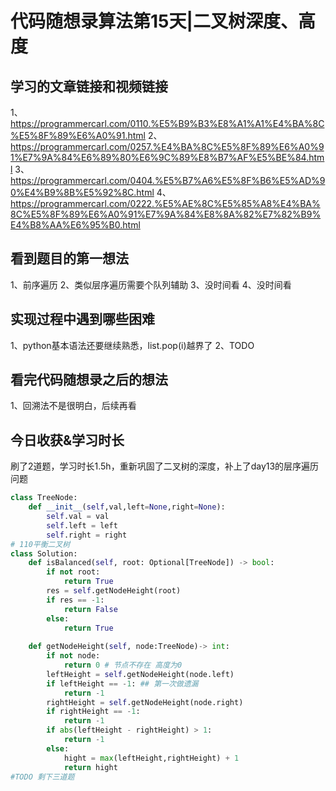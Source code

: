 # 代码随想录算法第15天|二叉树深度、高度
## 学习的文章链接和视频链接
1、https://programmercarl.com/0110.%E5%B9%B3%E8%A1%A1%E4%BA%8C%E5%8F%89%E6%A0%91.html
2、https://programmercarl.com/0257.%E4%BA%8C%E5%8F%89%E6%A0%91%E7%9A%84%E6%89%80%E6%9C%89%E8%B7%AF%E5%BE%84.html
3、https://programmercarl.com/0404.%E5%B7%A6%E5%8F%B6%E5%AD%90%E4%B9%8B%E5%92%8C.html
4、https://programmercarl.com/0222.%E5%AE%8C%E5%85%A8%E4%BA%8C%E5%8F%89%E6%A0%91%E7%9A%84%E8%8A%82%E7%82%B9%E4%B8%AA%E6%95%B0.html
## 看到题目的第一想法
1、前序遍历
2、类似层序遍历需要个队列辅助
3、没时间看
4、没时间看
## 实现过程中遇到哪些困难 
1、python基本语法还要继续熟悉，list.pop(i)越界了
2、TODO
## 看完代码随想录之后的想法 
1、回溯法不是很明白，后续再看
## 今日收获&学习时长
刷了2道题，学习时长1.5h，重新巩固了二叉树的深度，补上了day13的层序遍历问题
```Python
class TreeNode:
    def __init__(self,val,left=None,right=None):
        self.val = val
        self.left = left
        self.right = right
# 110平衡二叉树
class Solution:
    def isBalanced(self, root: Optional[TreeNode]) -> bool:
        if not root:
            return True
        res = self.getNodeHeight(root)
        if res == -1:
            return False
        else:
            return True
        
    def getNodeHeight(self, node:TreeNode)-> int:
        if not node:
            return 0 # 节点不存在 高度为0
        leftHeight = self.getNodeHeight(node.left)
        if leftHeight == -1: ## 第一次做遗漏
            return -1
        rightHeight = self.getNodeHeight(node.right)
        if rightHeight == -1: 
            return -1
        if abs(leftHeight - rightHeight) > 1:
            return -1
        else:
            hight = max(leftHeight,rightHeight) + 1
            return hight
#TODO 剩下三道题
```
